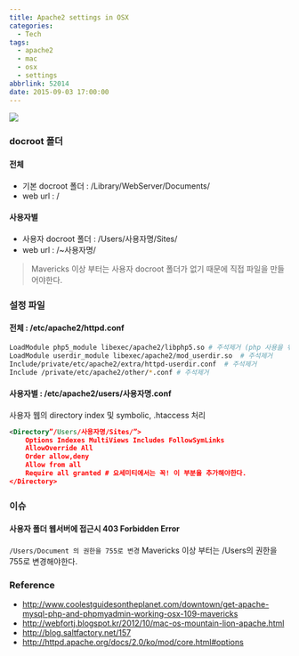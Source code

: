 ```yaml
---
title: Apache2 settings in OSX
categories:
  - Tech
tags:
  - apache2
  - mac
  - osx
  - settings
abbrlink: 52014
date: 2015-09-03 17:00:00
---
```

![](apache-logo.png)
### docroot 폴더
#### 전체
 - 기본 docroot 폴더 : /Library/WebServer/Documents/
 - web url : /

#### 사용자별
 - 사용자 docroot 폴더 : /Users/사용자명/Sites/
 - web url : /~사용자명/
> Mavericks 이상 부터는 사용자 docroot 폴더가 없기 때문에 직접 파일을 만들어야한다.

### 설정 파일
#### 전체 : /etc/apache2/httpd.conf
```bash
LoadModule php5_module libexec/apache2/libphp5.so # 주석제거 (php 사용을 위해)
LoadModule userdir_module libexec/apache2/mod_userdir.so  # 주석제거
Include/private/etc/apache2/extra/httpd-userdir.conf  # 주석제거
Include /private/etc/apache2/other/*.conf # 주석제거
```

#### 사용자별 : /etc/apache2/users/사용자명.conf
사용자 웹의 directory index 및 symbolic, .htaccess 처리

```xml
<Directory”/Users/사용자명/Sites/”>
    Options Indexes MultiViews Includes FollowSymLinks
    AllowOverride All
    Order allow,deny
    Allow from all
    Require all granted # 요세미티에서는 꼭! 이 부분을 추가해야한다.
</Directory>
```

### 이슈
#### 사용자 폴더 웹서버에 접근시 403 Forbidden Error
 `/Users/Document 의 권한을 755로 변경` Mavericks 이상 부터는 /Users의 권한을 755로 변경해야한다.


### Reference
- http://www.coolestguidesontheplanet.com/downtown/get-apache-mysql-php-and-phpmyadmin-working-osx-109-mavericks
- http://webfortj.blogspot.kr/2012/10/mac-os-mountain-lion-apache.html
- http://blog.saltfactory.net/157
- http://httpd.apache.org/docs/2.0/ko/mod/core.html#options